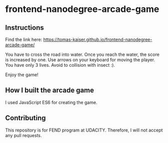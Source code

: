 frontend-nanodegree-arcade-game
===============================

## Instructions
Find the link here: https://tomas-kaiser.github.io/frontend-nanodegree-arcade-game/

You have to cross the road into water. Once you reach the water, the score is increased by one. Use arrows on your keyboard for moving the player. You have only 3 lives. Avoid to collision with insect :).

Enjoy the game!

## How I built the arcade game
I used JavaScript ES6 for creating the game.

## Contributing
This repository is for FEND program at UDACITY. Therefore, I will not accept any pull requests.
